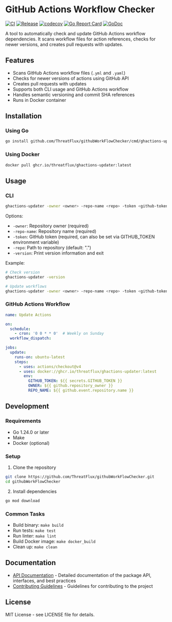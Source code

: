 # GitHub Actions Workflow Checker

[![CI](https://github.com/ThreatFlux/githubWorkFlowChecker/actions/workflows/ci.yml/badge.svg)](https://github.com/ThreatFlux/githubWorkFlowChecker/actions/workflows/ci.yml)
[![Release](https://github.com/ThreatFlux/githubWorkFlowChecker/actions/workflows/release.yml/badge.svg)](https://github.com/ThreatFlux/githubWorkFlowChecker/actions/workflows/release.yml)
[![codecov](https://codecov.io/gh/ThreatFlux/githubWorkFlowChecker/branch/main/graph/badge.svg)](https://codecov.io/gh/ThreatFlux/githubWorkFlowChecker)
[![Go Report Card](https://goreportcard.com/badge/github.com/ThreatFlux/githubWorkFlowChecker)](https://goreportcard.com/report/github.com/ThreatFlux/githubWorkFlowChecker)
[![GoDoc](https://godoc.org/github.com/ThreatFlux/githubWorkFlowChecker?status.svg)](https://godoc.org/github.com/ThreatFlux/githubWorkFlowChecker)

A tool to automatically check and update GitHub Actions workflow dependencies. It scans workflow files for action references, checks for newer versions, and creates pull requests with updates.

## Features

- Scans GitHub Actions workflow files (`.yml` and `.yaml`)
- Checks for newer versions of actions using GitHub API
- Creates pull requests with updates
- Supports both CLI usage and GitHub Actions workflow
- Handles semantic versioning and commit SHA references
- Runs in Docker container

## Installation

### Using Go

```bash
go install github.com/ThreatFlux/githubWorkFlowChecker/cmd/ghactions-updater@latest
```

### Using Docker

```bash
docker pull ghcr.io/threatflux/ghactions-updater:latest
```

## Usage

### CLI

```bash
ghactions-updater -owner <owner> -repo-name <repo> -token <github-token>
```

Options:
- `-owner`: Repository owner (required)
- `-repo-name`: Repository name (required)
- `-token`: GitHub token (required, can also be set via GITHUB_TOKEN environment variable)
- `-repo`: Path to repository (default: ".")
- `-version`: Print version information and exit

Example:
```bash
# Check version
ghactions-updater -version

# Update workflows
ghactions-updater -owner <owner> -repo-name <repo> -token <github-token>
```

### GitHub Actions Workflow

```yaml
name: Update Actions

on:
  schedule:
    - cron: '0 0 * * 0'  # Weekly on Sunday
  workflow_dispatch:

jobs:
  update:
    runs-on: ubuntu-latest
    steps:
      - uses: actions/checkout@v4
      - uses: docker://ghcr.io/threatflux/ghactions-updater:latest
        env:
          GITHUB_TOKEN: ${{ secrets.GITHUB_TOKEN }}
          OWNER: ${{ github.repository_owner }}
          REPO_NAME: ${{ github.event.repository.name }}
```

## Development

### Requirements

- Go 1.24.0 or later
- Make
- Docker (optional)

### Setup

1. Clone the repository
```bash
git clone https://github.com/ThreatFlux/githubWorkFlowChecker.git
cd githubWorkFlowChecker
```

2. Install dependencies
```bash
go mod download
```

### Common Tasks

- Build binary: `make build`
- Run tests: `make test`
- Run linter: `make lint`
- Build Docker image: `make docker_build`
- Clean up: `make clean`

## Documentation

- [API Documentation](docs/api.md) - Detailed documentation of the package API, interfaces, and best practices
- [Contributing Guidelines](CONTRIBUTING.md) - Guidelines for contributing to the project

## License

MIT License - see LICENSE file for details.
